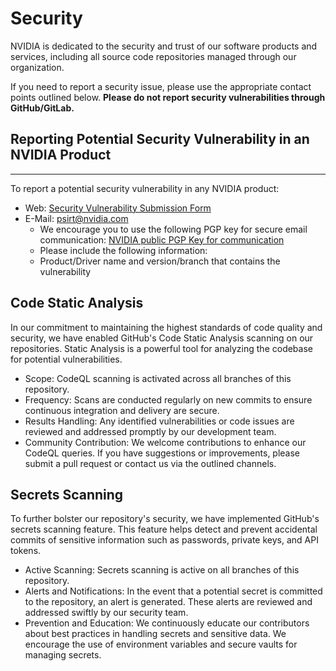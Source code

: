 # Security

NVIDIA is dedicated to the security and trust of our software products and
services, including all source code repositories managed through our
organization.

If you need to report a security issue, please use the appropriate contact
points outlined below.
**Please do not report security vulnerabilities through GitHub/GitLab.**

## Reporting Potential Security Vulnerability in an NVIDIA Product

---
To report a potential security vulnerability in any NVIDIA product:

- Web: [Security Vulnerability Submission Form](https://www.nvidia.com/object/submit-security-vulnerability.html)
- E-Mail: psirt@nvidia.com
  - We encourage you to use the following PGP key for secure email communication: [NVIDIA public PGP Key for communication](https://www.nvidia.com/en-us/security/pgp-key)
  - Please include the following information:
  - Product/Driver name and version/branch that contains the vulnerability

## Code Static Analysis

In our commitment to maintaining the highest standards of code quality and security, we have enabled GitHub's Code Static Analysis scanning on our repositories. Static Analysis is a powerful tool for analyzing the codebase for potential vulnerabilities.

- Scope: CodeQL scanning is activated across all branches of this repository.
- Frequency: Scans are conducted regularly on new commits to ensure continuous integration and delivery are secure.
- Results Handling: Any identified vulnerabilities or code issues are reviewed and addressed promptly by our development team.
- Community Contribution: We welcome contributions to enhance our CodeQL queries. If you have suggestions or improvements, please submit a pull request or contact us via the outlined channels.

## Secrets Scanning

To further bolster our repository's security, we have implemented GitHub's secrets scanning feature. This feature helps detect and prevent accidental commits of sensitive information such as passwords, private keys, and API tokens.

- Active Scanning: Secrets scanning is active on all branches of this repository.
- Alerts and Notifications: In the event that a potential secret is committed to the repository, an alert is generated. These alerts are reviewed and addressed swiftly by our security team.
- Prevention and Education: We continuously educate our contributors about best practices in handling secrets and sensitive data. We encourage the use of environment variables and secure vaults for managing secrets.
